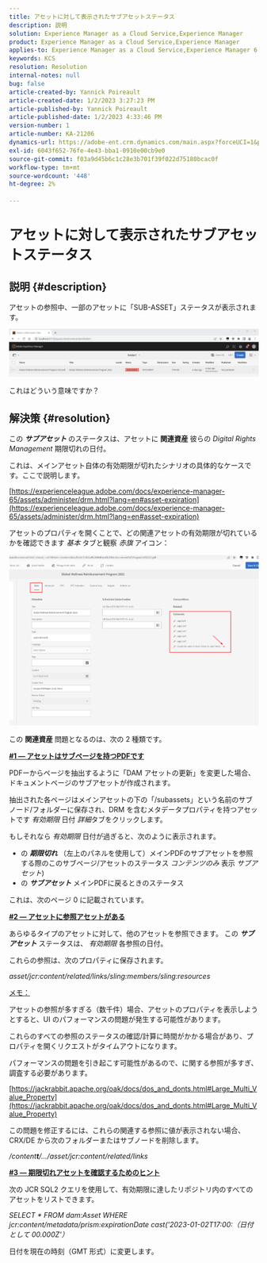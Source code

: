 ```yaml
---
title: アセットに対して表示されたサブアセットステータス
description: 説明
solution: Experience Manager as a Cloud Service,Experience Manager
product: Experience Manager as a Cloud Service,Experience Manager
applies-to: Experience Manager as a Cloud Service,Experience Manager 6.5,Experience Manager
keywords: KCS
resolution: Resolution
internal-notes: null
bug: false
article-created-by: Yannick Poireault
article-created-date: 1/2/2023 3:27:23 PM
article-published-by: Yannick Poireault
article-published-date: 1/2/2023 4:33:46 PM
version-number: 1
article-number: KA-21206
dynamics-url: https://adobe-ent.crm.dynamics.com/main.aspx?forceUCI=1&pagetype=entityrecord&etn=knowledgearticle&id=b9a935ed-b18a-ed11-81ac-6045bd006ce9
exl-id: 6043f652-76fe-4e43-bba1-0910e00cb9e0
source-git-commit: f03a9d45b6c1c28e3b701f39f022d75180bcac0f
workflow-type: tm+mt
source-wordcount: '448'
ht-degree: 2%

---
```


# アセットに対して表示されたサブアセットステータス

## 説明 {#description}


アセットの参照中、一部のアセットに「SUB-ASSET」ステータスが表示されます。

![](assets/___798b0791-ba8a-ed11-81ac-6045bd006ce9___.png)

これはどういう意味ですか？


## 解決策 {#resolution}


この <b>*サブアセット</b>* のステータスは、アセットに <b>関連資産</b> 彼らの *Digital Rights Management* 期限切れの日付。

これは、メインアセット自体の有効期限が切れたシナリオの具体的なケースです。ここで説明します。

[https://experienceleague.adobe.com/docs/experience-manager-65/assets/administer/drm.html?lang=en#asset-expiration](https://experienceleague.adobe.com/docs/experience-manager-65/assets/administer/drm.html?lang=en#asset-expiration)

アセットのプロパティを開くことで、どの関連アセットの有効期限が切れているかを確認できます *基本* タブと観察 *赤旗* アイコン：

![](assets/6269940b-b98a-ed11-81ac-6045bd006ce9.png)



この <b>関連資産</b> 問題となるのは、次の 2 種類です。

<u><b>#1 — アセットはサブページを持つPDFです</b></u>

PDFーからページを抽出するように「DAM アセットの更新」を変更した場合、ドキュメントページのサブアセットが作成されます。

抽出された各ページはメインアセットの下の「/subassets」という名前のサブノード/フォルダーに保存され、DRM を含むメタデータプロパティを持つアセットです *有効期限* 日付 *詳細*&#x200B;タブをクリックします。

もしそれなら *有効期限* 日付が過ぎると、次のように表示されます。

- の <b>*期限切れ</b>* （左上のパネルを使用して）メインPDFのサブアセットを参照する際のこのサブページ/アセットのステータス *コンテンツのみ* 表示 *サブアセット*)
- の <b>*サブアセット</b>* メインPDFに戻るときのステータス


これは、次のページ 0 に記載されています。



<u><b>#2 — アセットに参照アセットがある</b></u>

あらゆるタイプのアセットに対して、他のアセットを参照できます。 この <b>*サブアセット</b>* ステータスは、 *有効期限* 各参照の日付。

これらの参照は、次のプロパティに保存されます。

*asset/jcr:content/related/links/sling:members/sling:resources*

<u>メモ：</u>

アセットの参照が多すぎる（数千件）場合、アセットのプロパティを表示しようとすると、UI のパフォーマンスの問題が発生する可能性があります。

これらのすべての参照のステータスの確認/計算に時間がかかる場合があり、プロパティを開くリクエストがタイムアウトになります。

パフォーマンスの問題を引き起こす可能性があるので、に関する参照が多すぎ、調査する必要があります。

[https://jackrabbit.apache.org/oak/docs/dos_and_donts.html#Large_Multi_Value_Property](https://jackrabbit.apache.org/oak/docs/dos_and_donts.html#Large_Multi_Value_Property)

この問題を修正するには、これらの関連する参照に値が表示されない場合、CRX/DE から次のフォルダーまたはサブノードを削除します。

*/content<b>t</b>/.../asset/jcr:content/related/links*



<u><b>#3 — 期限切れアセットを確認するためのヒント</b></u>

次の JCR SQL2 クエリを使用して、有効期限に達したリポジトリ内のすべてのアセットをリストできます。

*SELECT \* FROM dam:Asset WHERE jcr:content/metadata/prism:expirationDate cast(&#39;2023-01-02T17:00:（日付として 00.000Z&#39;）*



日付を現在の時刻（GMT 形式）に変更します。
